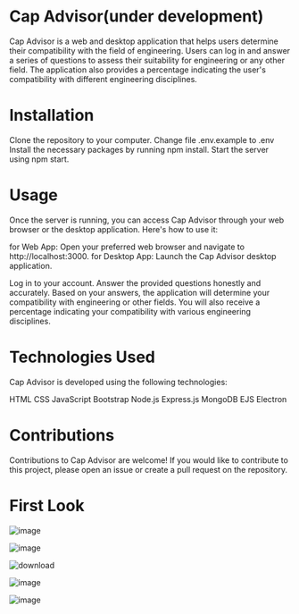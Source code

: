 # Cap Advisor(under development)
Cap Advisor is a web and desktop application that helps users determine their compatibility with the field of engineering. Users can log in and answer a series of questions to assess their suitability for engineering or any other field. The application also provides a percentage indicating the user's compatibility with different engineering disciplines.

# Installation  
Clone the repository to your computer.
Change file .env.example to .env 
Install the necessary packages by running npm install.
Start the server using npm start.

# Usage  
Once the server is running, you can access Cap Advisor through your web browser or the desktop application. Here's how to use it:

for Web App: Open your preferred web browser and navigate to http://localhost:3000.
for Desktop App: Launch the Cap Advisor desktop application.

Log in to your account.
Answer the provided questions honestly and accurately.
Based on your answers, the application will determine your compatibility with engineering or other fields.
You will also receive a percentage indicating your compatibility with various engineering disciplines.

# Technologies Used  
Cap Advisor is developed using the following technologies:

HTML
CSS
JavaScript
Bootstrap
Node.js
Express.js
MongoDB
EJS
Electron

# Contributions  
Contributions to Cap Advisor are welcome! If you would like to contribute to this project, please open an issue or create a pull request on the repository.

# First Look 
![image](https://github.com/Mosab01/cap-advisor-electron/assets/90719835/91151a1e-9e77-42e8-86a6-10e83bebe460)

![image](https://github.com/Mosab01/cap-advisor-electron/assets/90719835/ffc3a6fa-1894-47da-b793-036b09c299ca)

![download](https://github.com/Mosab01/cap-advisor-electron/assets/90719835/aad49b59-95dc-4512-a728-64077f5f7067)

![image](https://github.com/Mosab01/cap-advisor-electron/assets/90719835/be1c1ae9-0c47-4bbc-8290-2f85ce750969)

![image](https://github.com/Mosab01/cap-advisor-electron/assets/90719835/1836397c-102e-44d4-aeb7-5bdad82ae655)
